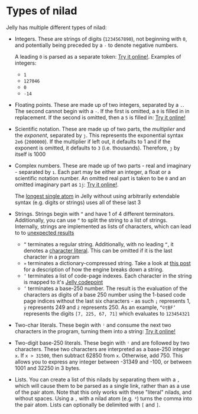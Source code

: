 # Types of nilad

Jelly has multiple different types of nilad:

- Integers. These are strings of digits (`1234567890`), not beginning with `0`, and potentially being preceded by a `-` to denote negative numbers.

  A leading `0` is parsed as a separate token: [Try it online!](https://tio.run/##y0rNyan8/9/awFD7////ZgA "Jelly – Try It Online"). Examples of integers:
  
  - `1`
  - `127046`
  - `0`
  - `-14`

- Floating points. These are made up of two integers, separated by a `.`. The second cannot begin with a `-`. If the first is omitted, a `0` is filled in in replacement. If the second is omitted, then a `5` is filled in: [Try it online!](https://tio.run/##y0rNyan8/99Qz1DBWgFMGOqBWECsCxHUhZBgYV29//8B "Jelly – Try It Online")

- Scientific notation. These are made up of two parts, the *multiplier* and the *exponent*, separated by `ȷ`. This represents the exponential syntax `2e6` (`2000000`). If the multiplier if left out, it defaults to 1 and if the exponent is omitted, it defaults to `3` (i.e. thousands). Therefore, `ȷ` by itself is 1000

- Complex numbers. These are made up of two parts - real and imaginary - separated by `ı`. Each part may be either an integer, a float or a scientific notation number. An omitted real part is taken to be `0` and an omitted imaginary part as `1j`: [Try it online!](https://tio.run/##y0rNyan8/9/oyEYjBWsFCKl3ZCOYDSR0gRJ6IBoo9v8/AA "Jelly – Try It Online").

  The [longest single atom](https://tio.run/##y0rNyan8/19X78R2Xb0jGyH0//8A) in Jelly without using arbitrarily extendable syntax (e.g. digits or strings) uses all of these last 3
  
- Strings. Strings begin with `“` and have 1 of 4 different terminators. Additionally, you can use `“` to split the string to a list of strings. Internally, strings are implemented as lists of characters, which can lead to to [unexpected results](https://tio.run/##y0rNyan8//9Rw5zERw1zFVIVQKyk5BQg5/9/AA)

  - `”` terminates a regular string. Additionally, with no leading `“`, it denotes a [character literal](https://tio.run/##y0rNyan8//9Rw9zE//8B). This can be omitted if it is the last character in a program
  - `»` terminates a dictionary-compressed string. Take a look at [this post](https://codegolf.stackexchange.com/q/221428/66833) for a description of how the engine breaks down a string.
  - `‘` terminates a list of code-page indexes. Each character in the string is mapped to it's [Jelly codepoint](https://github.com/DennisMitchell/jellylanguage/wiki/Code-page)
  - `’` terminates a base-250 number. The result is the evaluation of the characters as digits of a base 250 number using the 1-based code page indices without the last six characters - as such `¡` represents 1, `ẏ` represents 249 and `ż` represents 250. As an example, `“©ṭBF’` represents the digits `[7, 225, 67, 71]` which evaluates to `123454321`

- Two-char literals. These begin with `⁾` and consume the next two characters in the program, turning them into a string: [Try it online!](https://tio.run/##y0rNyan8//9R477EpP//AQ "Jelly – Try It Online")
- Two-digit base-250 literals. These begin with `⁽` and are followed by two characters. These two characters are interpreted as a base-250 integer `x`. If `x > 31500`, then subtract 62850 from `x`. Otherwise, add 750. This allows you to express any integer between -31349 and -100, or between 1001 and 32250 in 3 bytes.

- Lists. You can create a list of this nilads by separating them with a `,` which will cause them to be parsed as a single link, rather than as a use of the pair atom. Note that this only works with these "literal" nilads, and without spaces. Using a `,` with a nilad atom (e.g. `³`) turns the comma into the pair atom. Lists can optionally be delimited with `[` and `]`.
